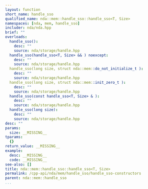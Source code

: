 ```yaml
---
layout: function
short_name: handle_sso
qualified_name: nda::mem::handle_sso::handle_sso<T, Size>
namespaces: [nda, mem, handle_sso]
includer: nda/nda.hpp
brief: ""
overloads:
  handle_sso():
    desc: ""
    source: nda/storage/handle.hpp
  handle_sso(handle_sso<T, Size> && ) noexcept:
    desc: ""
    source: nda/storage/handle.hpp
  handle_sso(long size, struct nda::mem::do_not_initialize_t ):
    desc: ""
    source: nda/storage/handle.hpp
  handle_sso(long size, struct nda::mem::init_zero_t ):
    desc: ""
    source: nda/storage/handle.hpp
  handle_sso(const handle_sso<T, Size> & ):
    desc: ""
    source: nda/storage/handle.hpp
  handle_sso(long size):
    desc: ""
    source: nda/storage/handle.hpp
desc: ""
params:
  size: __MISSING__
tparams:
  {}
return_value: __MISSING__
example:
  desc: __MISSING__
  code: __MISSING__
see-also: []
title: nda::mem::handle_sso::handle_sso<T, Size>
permalink: /cpp-api/nda/mem/handle_sso/handle_sso-constructors
parent: nda::mem::handle_sso
...
```


